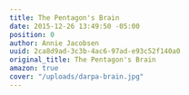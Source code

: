 ```yaml
---
title: The Pentagon's Brain
date: 2015-12-26 13:49:50 -05:00
position: 0
author: Annie Jacobsen
uuid: 2ca8d9ad-3c3b-4ac6-97ad-e93c52f140a0
original_title: The Pentagon's Brain
amazon: true
cover: "/uploads/darpa-brain.jpg"
---
```


